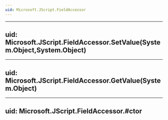 ```yaml
---
uid: Microsoft.JScript.FieldAccessor
---
```


---
uid: Microsoft.JScript.FieldAccessor.SetValue(System.Object,System.Object)
---

---
uid: Microsoft.JScript.FieldAccessor.GetValue(System.Object)
---

---
uid: Microsoft.JScript.FieldAccessor.#ctor
---
